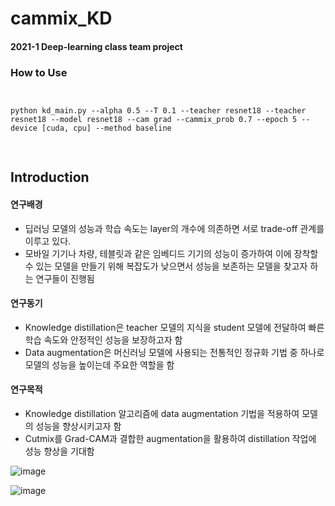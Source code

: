 # cammix_KD

#### 2021-1 Deep-learning class team project

### How to Use

<pre>
<code>

python kd_main.py --alpha 0.5 --T 0.1 --teacher resnet18 --teacher resnet18 --model resnet18 --cam grad --cammix_prob 0.7 --epoch 5 --device [cuda, cpu] --method baseline

</code>
</pre>

## Introduction

#### 연구배경
- 딥러닝 모델의 성능과 학습 속도는 layer의 개수에 의존하면 서로 trade-off 관계를 이루고 있다.
- 모바일 기기나 차량, 테블릿과 같은 임베디드 기기의 성능이 증가하여 이에 장착할 수 있는 모델을 만들기 위해 복잡도가 낮으면서 성능을 보존하는 모델을 찾고자 하는 연구들이 진행됨

#### 연구동기
- Knowledge distillation은 teacher 모델의 지식을 student 모델에 전달하여 빠른 학습 속도와 안정적인 성능을 보장하고자 함
- Data augmentation은 머신러닝 모델에 사용되는 전통적인 정규화 기법 중 하나로 모델의 성능을 높이는데 주요한 역할을 함

#### 연구목적
- Knowledge distillation 알고리즘에 data augmentation 기법을 적용하여 모델의 성능을 향상시키고자 함
- Cutmix를 Grad-CAM과 결합한 augmentation을 활용하여 distillation 작업에 성능 향상을 기대함

![image](https://user-images.githubusercontent.com/46701548/121029033-3b389680-c7e3-11eb-9bb2-bf8ac78b3f34.png)

![image](https://user-images.githubusercontent.com/46701548/121029091-45f32b80-c7e3-11eb-8953-89b08c4c33bb.png)
